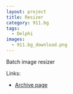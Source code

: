 ```yaml
---
layout: project
title: Resizer
category: 911.bg
tags:
  - Delphi
images:
  - 911.bg_download.png
---
```


Batch image resizer

Links:

* [Archive page](http://web.archive.org/web/20060429210805/http://911.bg:80/_bc2/)
